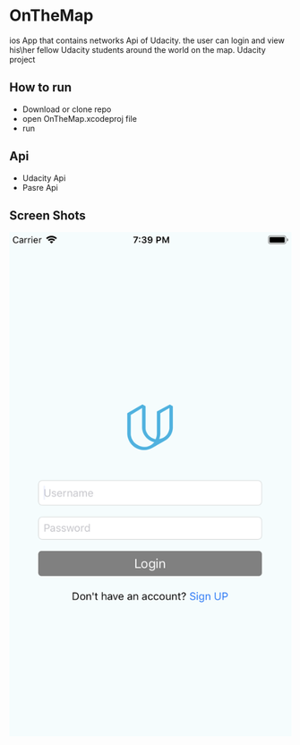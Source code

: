 # OnTheMap
ios App that contains networks Api of Udacity. the user can login and view his\her fellow Udacity students around the world on the map. Udacity project

## How to run
* Download or clone repo 
* open OnTheMap.xcodeproj file
* run

## Api
* Udacity Api
* Pasre Api

## Screen Shots

![Screen Shot](screenshots/login.png)

